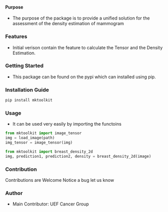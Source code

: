 #### Purpose
+ The purpose of the package is to provide a unified solution for the assessment of the density estimation of mammogram

### Features
+ Initial verison contain the feature to calculate the Tensor and the Density Estimation.

### Getting Started
+ This package can be found on the pypi which can installed using pip.

### Installation Guide
```bash 
pip install mktoolkit
``` 
### Usage
+ It can be used very easily by importing the functoins
```python
from mktoolkit import image_tensor
img = load_image(path)
img_tensor = image_tensor(img)
```
```python
from mktoolkit import breast_density_2d
img, prediction1, prediction2, density = breast_density_2d(image)
```
### Contribution
Contributions are Welcome
Notice a bug let us know

### Author
+ Main Contributor: UEF Cancer Group
